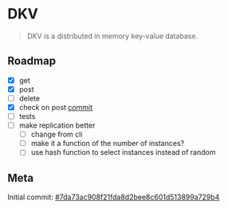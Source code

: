 # DKV

> DKV is a distributed in memory key-value database.


## Roadmap

- [x] get
- [x] post
- [ ] delete
- [x] check on post [commit](https://github.com/blmayer/dkv/blob/d160e34976d570c9373090b23ef3901b8e04bcc7/cmd/root/instances.go#L60)
- [ ] tests
- [ ] make replication better
  - [ ] change from cli
  - [ ] make it a function of the number of instances?
  - [ ] use hash function to select instances instead of random

## Meta

Initial commit: [#7da73ac908f21fda8d2bee8c601d513899a729b4](https://github.com/blmayer/dkv/commit/7da73ac908f21fda8d2bee8c601d513899a729b4)